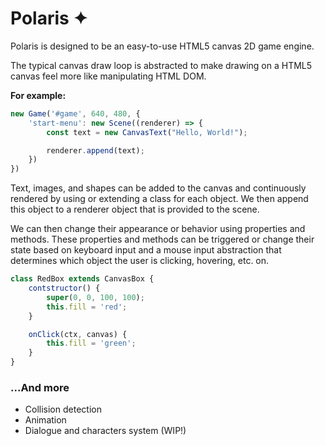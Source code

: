 # Polaris ✦

Polaris is designed to be an easy-to-use HTML5 canvas 2D game engine.

The typical canvas draw loop is abstracted to make drawing on a HTML5 canvas feel more like manipulating HTML DOM.

**For example:**

```javascript
new Game('#game', 640, 480, {
    'start-menu': new Scene((renderer) => {
        const text = new CanvasText("Hello, World!");

        renderer.append(text);
    })
})
```

Text, images, and shapes can be added to the canvas and continuously rendered by using or extending a class for each
object. We then append this object to a renderer object that is provided to the scene.

We can then change their appearance or behavior using properties and methods. These properties and methods can be
triggered or change their state based on keyboard input and a mouse input abstraction that determines which object the
user is clicking, hovering, etc. on.

```javascript
class RedBox extends CanvasBox {
    contstructor() {
        super(0, 0, 100, 100);
        this.fill = 'red';
    }

    onClick(ctx, canvas) {
        this.fill = 'green';
    }
}
```

### ...And more

- Collision detection
- Animation
- Dialogue and characters system (WIP!)
